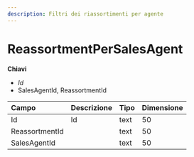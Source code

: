```yaml
---
description: Filtri dei riassortimenti per agente
---
```


# ReassortmentPerSalesAgent

**Chiavi**

* _Id_
* SalesAgentId, ReassortmentId

| Campo | Descrizione | Tipo | Dimensione |
| :--- | :--- | :--- | :--- |
| Id | Id | text | 50 |
| ReassortmentId |  | text | 50 |
| SalesAgentId |  | text | 50 |

